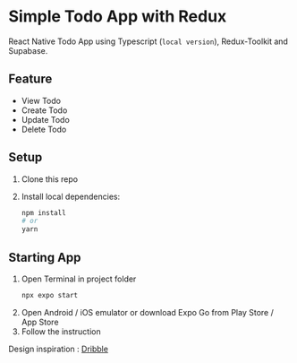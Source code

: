 # Simple Todo App with Redux

React Native Todo App using Typescript (`local version`), Redux-Toolkit and Supabase.

## Feature

- View Todo
- Create Todo
- Update Todo
- Delete Todo

## Setup

1. Clone this repo

2. Install local dependencies:
   ```sh
   npm install
   # or
   yarn
   ```

## Starting App

1. Open Terminal in project folder
   ```sh
   npx expo start
   ```
2. Open Android / iOS emulator or download Expo Go from Play Store / App Store
3. Follow the instruction

Design inspiration : [Dribble](https://dribbble.com/shots/14153121-ToDo-App-Dark-Theme)
